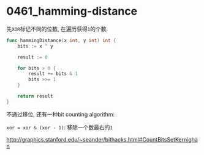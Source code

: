 # 0461_hamming-distance

先`XOR`标记不同的位数, 在遍历获得`1`的个数.

```go
func hammingDistance(x int, y int) int {
    bits := x ^ y

    result := 0

    for bits > 0 {
        result += bits & 1
        bits >>= 1
    }

    return result
}
```

不通过移位, 还有一种bit counting algorithm:

`xor = xor & (xor - 1)`: 移除一个数最右的`1`

http://graphics.stanford.edu/~seander/bithacks.html#CountBitsSetKernighan

